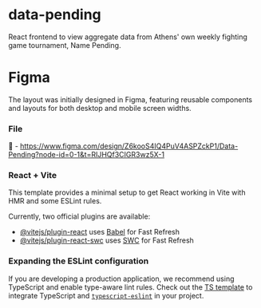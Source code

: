# data-pending
React frontend to view aggregate data from Athens' own weekly fighting game tournament, Name Pending. 

# Figma
The layout was initially designed in Figma, featuring reusable components and layouts for both desktop and mobile screen widths. 
### File
🔗 - https://www.figma.com/design/Z6kooS4IQ4PuV4ASPZckP1/Data-Pending?node-id=0-1&t=RIJHQf3CIGR3wz5X-1

### React + Vite

This template provides a minimal setup to get React working in Vite with HMR and some ESLint rules.

Currently, two official plugins are available:

- [@vitejs/plugin-react](https://github.com/vitejs/vite-plugin-react/blob/main/packages/plugin-react/README.md) uses [Babel](https://babeljs.io/) for Fast Refresh
- [@vitejs/plugin-react-swc](https://github.com/vitejs/vite-plugin-react-swc) uses [SWC](https://swc.rs/) for Fast Refresh

### Expanding the ESLint configuration

If you are developing a production application, we recommend using TypeScript and enable type-aware lint rules. Check out the [TS template](https://github.com/vitejs/vite/tree/main/packages/create-vite/template-react-ts) to integrate TypeScript and [`typescript-eslint`](https://typescript-eslint.io) in your project.
